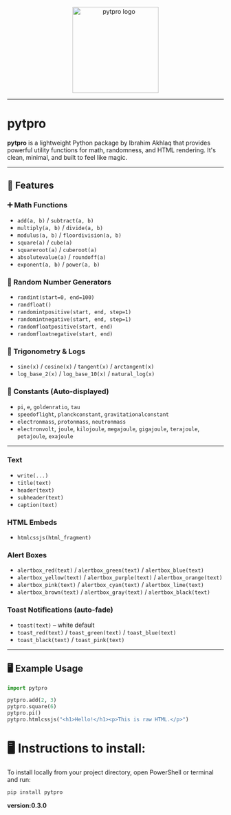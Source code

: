 <p align="center">
  <img src="https://i.postimg.cc/BjSmyvYv/download.png" width="200" alt="pytpro logo">
</p>



---
# pytpro

**pytpro** is a lightweight Python package by Ibrahim Akhlaq that provides powerful utility functions for math, randomness, and HTML rendering. It's clean, minimal, and built to feel like magic.

---

## 🚀 Features

### ➕ Math Functions
- `add(a, b)` / `subtract(a, b)`
- `multiply(a, b)` / `divide(a, b)`
- `modulus(a, b)` / `floordivision(a, b)`
- `square(a)` / `cube(a)`
- `squareroot(a)` / `cuberoot(a)`
- `absolutevalue(a)` / `roundoff(a)`
- `exponent(a, b)` / `power(a, b)`

### 🔢 Random Number Generators
- `randint(start=0, end=100)`
- `randfloat()`
- `randomintpositive(start, end, step=1)`
- `randomintnegative(start, end, step=1)`
- `randomfloatpositive(start, end)`
- `randomfloatnegative(start, end)`

### 📐 Trigonometry & Logs
- `sine(x)` / `cosine(x)` / `tangent(x)` / `arctangent(x)`
- `log_base_2(x)` / `log_base_10(x)` / `natural_log(x)`

### 📏 Constants (Auto-displayed)
- `pi`, `e`, `goldenratio`, `tau`
- `speedoflight`, `planckconstant`, `gravitationalconstant`
- `electronmass`, `protonmass`, `neutronmass`
- `electronvolt`, `joule`, `kilojoule`, `megajoule`, `gigajoule`, `terajoule`, `petajoule`, `exajoule`

---

### Text
- `write(...)`
- `title(text)`
- `header(text)`
- `subheader(text)`
- `caption(text)`

### HTML Embeds
- `htmlcssjs(html_fragment)`

### Alert Boxes
- `alertbox_red(text)` / `alertbox_green(text)` / `alertbox_blue(text)`
- `alertbox_yellow(text)` / `alertbox_purple(text)` / `alertbox_orange(text)`
- `alertbox_pink(text)` / `alertbox_cyan(text)` / `alertbox_lime(text)`
- `alertbox_brown(text)` / `alertbox_gray(text)` / `alertbox_black(text)`

### Toast Notifications (auto-fade)
- `toast(text)` – white default
- `toast_red(text)` / `toast_green(text)` / `toast_blue(text)`
- `toast_black(text)` / `toast_pink(text)`

---

## 🖥️ Example Usage

```python
import pytpro

pytpro.add(2, 3)
pytpro.square(6)
pytpro.pi()
pytpro.htmlcssjs("<h1>Hello!</h1><p>This is raw HTML.</p>")
```

# 🖥️ Instructions to install:

To install locally from your project directory, open PowerShell or terminal and run:

```bash
pip install pytpro
```

__version:0.3.0__